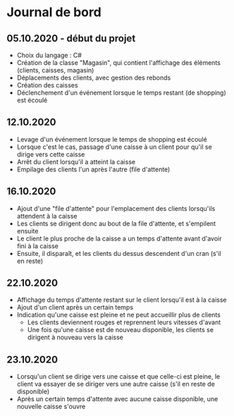 # Journal de bord

## 05.10.2020 - début du projet

* Choix du langage : C#
* Création de la classe "Magasin", qui contient l'affichage des éléments (clients, caisses, magasin)
* Déplacements des clients, avec gestion des rebonds
* Création des caisses
* Déclenchement d'un événement lorsque le temps restant (de shopping) est écoulé

## 12.10.2020

* Levage d'un événement lorsque le temps de shopping est écoulé
* Lorsque c'est le cas, passage d'une caisse à un client pour qu'il se dirige vers cette caisse
* Arrêt du client lorsqu'il a atteint la caisse
* Empilage des clients l'un après l'autre (file d'attente)

## 16.10.2020

* Ajout d'une "file d'attente" pour l'emplacement des clients lorsqu'ils attendent à la caisse
* Les clients se dirigent donc au bout de la file d'attente, et s'empilent ensuite
* Le client le plus proche de la caisse a un temps d'attente avant d'avoir fini à la caisse
* Ensuite, il disparaît, et les clients du dessus descendent d'un cran (s'il en reste)

## 22.10.2020

* Affichage du temps d'attente restant sur le client lorsqu'il est à la caisse
* Ajout d'un client après un certain temps
* Indication qu'une caisse est pleine et ne peut accueillir plus de clients
  * Les clients deviennent rouges et reprennent leurs vitesses d'avant
  * Une fois qu'une caisse est de nouveau disponible, les clients se dirigent à nouveau vers la caisse

## 23.10.2020

* Lorsqu'un client se dirige vers une caisse et que celle-ci est pleine, le client va essayer de se diriger vers une autre caisse (s'il en reste de disponible)
* Après un certain temps d'attente avec aucune caisse disponible, une nouvelle caisse s'ouvre

